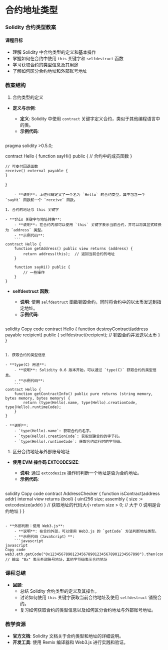 # 合约地址类型

### Solidity 合约类型教案

#### 课程目标

- 理解 Solidity 中合约类型的定义和基本操作
- 掌握如何在合约中使用 `this` 关键字和 `selfdestruct` 函数
- 学习获取合约的类型信息及其用途
- 了解如何区分合约地址和外部账号地址

### 教案结构

1. 合约类型的定义

- **定义与示例**:
  - **定义**: Solidity 中使用 `contract` 关键字定义合约，类似于其他编程语言中的类。
  - **示例代码**:

  ```
  ```

pragma solidity >0.5.0;

contract Hello {
function sayHi() public {
// 合约中的成员函数
}

```
// 可支付回退函数
receive() external payable {
}
```

}

```
	- **说明**: 上述代码定义了一个名为 `Hello` 的合约类型，其中包含一个 `sayHi` 函数和一个 `receive` 函数。

1. 合约的地址与 this 关键字

- **this 关键字与地址转换**:
	- **说明**: 在合约内部可以使用 `this` 关键字表示当前合约，并可以将其显式转换为 `address` 类型。
	- **示例代码**:
	```
contract Hello {
    function getAddress() public view returns (address) {
        return address(this);  // 返回当前合约的地址
    }

    function sayHi() public {
        // 一些操作
    }
}
```

- **selfdestruct 函数**:
  - **说明**: 使用 `selfdestruct` 函数销毁合约，同时将合约中的以太币发送到指定地址。
  - **示例代码**:

  ```
  ```

solidity
Copy code
contract Hello {
function destroyContract(address payable recipient) public {
selfdestruct(recipient);  // 销毁合约并发送以太币
}
}

```

1. 获取合约的类型信息

- **type(C) 用法**:
	- **说明**: Solidity 0.6 版本开始，可以通过 `type(C)` 获取合约的类型信息。
	- **示例代码**:
	```
contract Hello {
    function getContractInfo() public pure returns (string memory, bytes memory, bytes memory) {
        return (type(Hello).name, type(Hello).creationCode, type(Hello).runtimeCode);
    }
}
```

```
- **说明**:
	- `type(Hello).name`: 获取合约的名字。
	- `type(Hello).creationCode`: 获取创建合约的字节码。
	- `type(Hello).runtimeCode`: 获取合约运行时的字节码。
```

1. 区分合约地址与外部账号地址

- **使用 EVM 操作码 EXTCODESIZE**:
  - **说明**: 通过 `extcodesize` 操作码判断一个地址是否为合约地址。
  - **示例代码**:

  ```
  ```

solidity
Copy code
contract AddressChecker {
function isContract(address addr) internal view returns (bool) {
uint256 size;
assembly { size := extcodesize(addr) }  // 获取地址的代码大小
return size > 0;  // 大于 0 说明是合约地址
}
}

```

- **外部判断：使用 Web3.js**:
	- **说明**: 在合约外部，可以使用 Web3.js 的 `getCode` 方法判断地址类型。
	- **示例代码（JavaScript）**:
	```javascript
javascript
Copy code
web3.eth.getCode("0x1234567890123456789012345678901234567890").then(console.log);
// 输出 "0x" 表示外部账号地址，其他字节码表示合约地址
```

### 课程总结

- **回顾**:
  - 总结 Solidity 合约类型的定义及其操作。
  - 讨论如何使用 `this` 关键字获取当前合约地址及使用 `selfdestruct` 销毁合约。
  - 复习如何获取合约的类型信息以及如何区分合约地址与外部账号地址。

### 教学资源

- **官方文档**: Solidity 文档关于合约类型和地址的详细说明。
- **开发工具**: 使用 Remix 编译器和 Web3.js 进行实践和验证。

